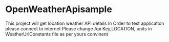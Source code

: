 # OpenWeatherApisample
This project will get location weather API details 
In Order to test application please connect to internet
Please change Api Key,LOCATION, units in WeatherUrlConstants file as per yours convinent

